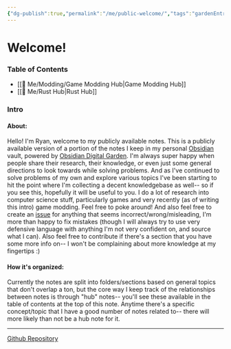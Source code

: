 ```yaml
---
{"dg-publish":true,"permalink":"/me/public-welcome/","tags":"gardenEntry","dgHomeLink":true,"dgPassFrontmatter":false}
---
```


# Welcome!
### Table of Contents
- [[🌟 Me/Modding/Game Modding Hub|Game Modding Hub]]
- [[🌟 Me/Rust Hub|Rust Hub]]

### Intro
#### About:
Hello! I'm Ryan, welcome to my publicly available notes. This is a publicly available version of a portion of the notes I keep in my personal [Obsidian](https://obsidian.md/) vault, powered by [Obsidian Digital Garden](https://github.com/oleeskild/Obsidian-Digital-Garden). I'm always super happy when people share their research, their knowledge, or even just some general directions to look towards while solving problems. And as I've continued to solve problems of my own and explore various topics I've been starting to hit the point where I'm collecting a decent knowledgebase as well-- so if you see this, hopefully it will be useful to you.
I do a lot of research into computer science stuff, particularly games and very recently (as of writing this intro) game modding. Feel free to poke around! And also feel free to create an [issue](https://github.com/ryandeardorff/public-notes) for anything that seems incorrect/wrong/misleading, I'm more than happy to fix mistakes (though I will always try to use very defensive language with anything I'm not very confident on, and source what I can). Also feel free to contribute if there's a section that you have some more info on-- I won't be complaining about more knowledge at my fingertips :)
#### How it's organized:
Currently the notes are split into folders/sections based on general topics that don't overlap a ton, but the core way I keep track of the relationships between notes is through "hub" notes-- you'll see these available in the table of contents at the top of this note. Anytime there's a specific concept/topic that I have a good number of notes related to-- there will more likely than not be a hub note for it.
___
[Github Repository](https://github.com/ryandeardorff/public-notes)
